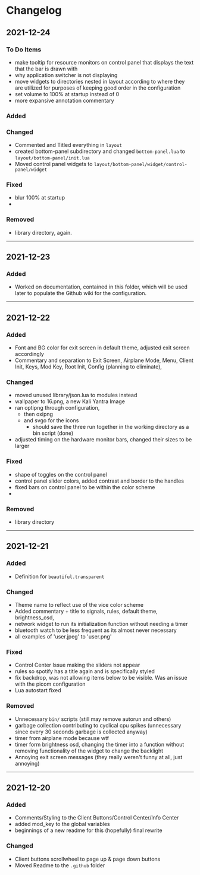 # Changelog

## 2021-12-24
### To Do Items 
- make tooltip for resource monitors on control panel that displays the text that the bar is drawn with 
- why application switcher is not displaying 
- move widgets to directories nested in layout according to where they are utilized for purposes of keeping good order in the configuration
- set volume to 100% at startup instead of 0
- more expansive annotation commentary

### Added 

### Changed 
- Commented and Titled everything in `layout` 
- created bottom-panel subdirectory and changed `bottom-panel.lua` to `layout/bottom-panel/init.lua` 
- Moved control panel widgets to `layout/bottom-panel/widget/control-panel/widget`

### Fixed
- blur 100% at startup
- 

### Removed 
- library directory, again. 

----
## 2021-12-23

### Added 
- Worked on documentation, contained in this folder, which will be used later to populate the Github wiki for the configuration. 

----
## 2021-12-22


### Added 
- Font and BG color for exit screen in default theme, adjusted exit screen accordingly
- Commentary and separation to Exit Screen, Airplane Mode, Menu, Client Init, Keys, Mod Key, Root Init, Config (planning to eliminate), 

### Changed 
- moved unused library/json.lua to modules instead
- wallpaper to 16.png, a new Kali Yantra Image
- ran optipng through configuration, 
  - then oxipng
  - and svgo for the icons
    - should save the three run together in the working directory as a bin script (done)
- adjusted timing on the hardware monitor bars, changed their sizes to be larger

### Fixed 
- shape of toggles on the control panel
- control panel slider colors, added contrast and border to the handles
- fixed bars on control panel to be within the color scheme 
- 

### Removed 
- library directory

----
## 2021-12-21

### Added 
- Definition for `beautiful.transparent`

### Changed 
- Theme name to reflect use of the vice color scheme 
- Added commentary + title to signals, rules, default theme, brightness_osd, 
- network widget to run its initialization function without needing a timer 
- bluetooth watch to be less frequent as its almost never necessary
- all examples of 'user.jpeg' to 'user.png'

### Fixed 
- Control Center Issue making the sliders not appear
- rules so spotify has a title again and is specifically styled
- fix backdrop, was not allowing items below to be visible. Was an issue with the picom configuration
- Lua autostart fixed

### Removed
- Unnecessary `bin/` scripts (still may remove autorun and others)
- garbage collection contributing to cyclical cpu spikes (unnecessary since every 30 seconds garbage is collected anyway)
- timer from airplane mode because wtf
- timer form brightness osd, changing the timer into a function without removing functionality of the widget to change the backlight
- Annoying exit screen messages (they really weren't funny at all, just annoying)

----
##  2021-12-20

### Added

- Comments/Styling to the Client Buttons/Control Center/Info Center
- added mod_key to the global variables 
- beginnings of a new readme for this (hopefully) final rewrite
### Changed

- Client buttons scrollwheel to page up & page down buttons
- Moved Readme to the `.github` folder
